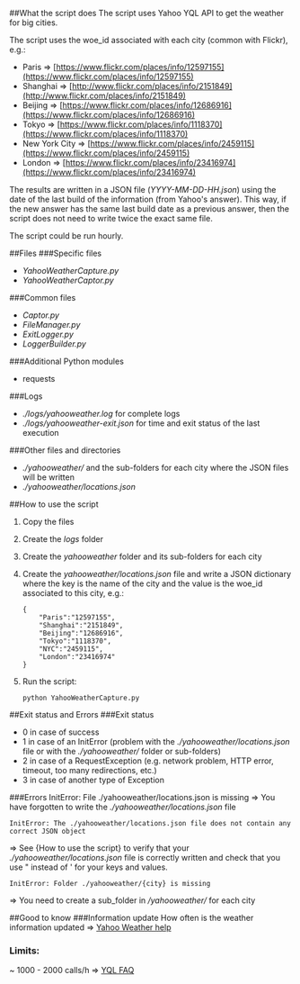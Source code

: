 ##What the script does
The script uses Yahoo YQL API to get the weather for big cities.

The script uses the woe_id associated with each city (common with Flickr), e.g.:

-	Paris => [https://www.flickr.com/places/info/12597155](https://www.flickr.com/places/info/12597155)
-	Shanghai => [http://www.flickr.com/places/info/2151849](http://www.flickr.com/places/info/2151849)
-	Beijing => [https://www.flickr.com/places/info/12686916](https://www.flickr.com/places/info/12686916)
-	Tokyo => [https://www.flickr.com/places/info/1118370](https://www.flickr.com/places/info/1118370)
-	New York City => [https://www.flickr.com/places/info/2459115](https://www.flickr.com/places/info/2459115)
-	London => [https://www.flickr.com/places/info/23416974](https://www.flickr.com/places/info/23416974)

The results are written in a JSON file (_YYYY-MM-DD-HH.json_) using the date of the last build of the information (from Yahoo's answer). This way, if the new answer has the same last build date as a previous answer, then the script does not need to write twice the exact same file.

The script could be run hourly.

##Files
###Specific files
-	_YahooWeatherCapture.py_
-	_YahooWeatherCaptor.py_

###Common files
-	_Captor.py_
-	_FileManager.py_
-	_ExitLogger.py_
-	_LoggerBuilder.py_

###Additional Python modules
-	requests

###Logs
-	_./logs/yahooweather.log_ for complete logs 
-	_./logs/yahooweather-exit.json_ for time and exit status of the last execution

###Other files and directories
-	_./yahooweather/_ and the sub-folders for each city where the JSON files will be written
-	_./yahooweather/locations.json_

##How to use the script
1.	Copy the files
2.	Create the _logs_ folder
3.	Create the _yahooweather_ folder and its sub-folders for each city
4.	Create the _yahooweather/locations.json_ file and write a JSON dictionary where the key is the name of the city and the value is the woe_id associated to this city, e.g.:

		{
			"Paris":"12597155",
			"Shanghai":"2151849",
			"Beijing":"12686916",
			"Tokyo":"1118370",
			"NYC":"2459115",
			"London":"23416974"
		}

4.	Run the script:

		python YahooWeatherCapture.py
		
##Exit status and Errors
###Exit status
-	0 in case of success
-	1 in case of an InitError (problem with the _./yahooweather/locations.json_ file or with the _./yahooweather/_ folder or sub-folders)
-	2 in case of a RequestException (e.g. network problem, HTTP error, timeout, too many redirections, etc.)
-	3 in case of another type of Exception

###Errors
	InitError: File ./yahooweather/locations.json is missing
=> You have forgotten to write the _./yahooweather/locations.json_ file

	InitError: The ./yahooweather/locations.json file does not contain any correct JSON object
=> See {How to use the script} to verify that your _./yahooweather/locations.json_ file is correctly written and check that you use " instead of ' for your keys and values.

	InitError: Folder ./yahooweather/{city} is missing
=> You need to create a sub_folder in _/yahooweather/_ for each city

##Good to know
###Information update
How often is the weather information updated => [Yahoo Weather help](http://help.yahoo.com/l/sg/yahoo/weather/general/weather-06.html)
### Limits:
~ 1000 - 2000 calls/h => [YQL FAQ](http://developer.yahoo.com/yql/faq/)
